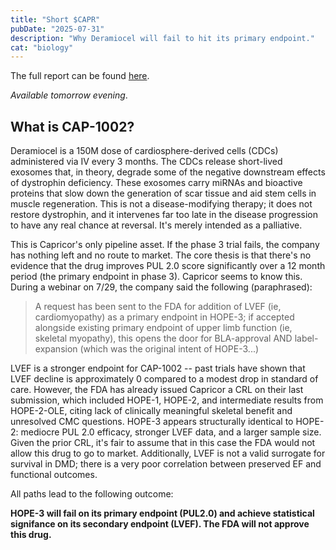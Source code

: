 ```yaml
---
title: "Short $CAPR"
pubDate: "2025-07-31"
description: "Why Deramiocel will fail to hit its primary endpoint."
cat: "biology"
---
```


The full report can be found [here](). 

_Available tomorrow evening_.

## What is CAP-1002?
Deramiocel is a 150M dose of cardiosphere-derived cells (CDCs) administered via IV every 3 months. The CDCs release short-lived exosomes that, in theory, degrade some of the negative downstream effects of dystrophin deficiency. These exosomes carry miRNAs and bioactive proteins that slow down the generation of scar tissue and aid stem cells in muscle regeneration. This is not a disease-modifying therapy; it does not restore dystrophin, and it intervenes far too late in the disease progression to have any real chance at reversal. It's merely intended as a palliative.

This is Capricor's only pipeline asset. If the phase 3 trial fails, the company has nothing left and no route to market. The core thesis is that there's no evidence that the drug improves PUL 2.0 score significantly over a 12 month period (the primary endpoint in phase 3). Capricor seems to know this. During a webinar on 7/29, the company said the following (paraphrased): 

> A request has been sent to the FDA for addition of LVEF (ie, cardiomyopathy) as a primary endpoint in HOPE-3; if accepted alongside existing primary endpoint of upper limb function (ie, skeletal myopathy), this opens the door for BLA-approval AND label-expansion (which was the original intent of HOPE-3...) 

LVEF is a stronger endpoint for CAP-1002 -- past trials have shown that LVEF decline is approximately 0 compared to a modest drop in standard of care. However, the FDA has already issued Capricor a CRL on their last submission, which included HOPE-1, HOPE-2, and intermediate results from HOPE-2-OLE, citing lack of clinically meaningful skeletal benefit and unresolved CMC questions. HOPE-3 appears structurally identical to HOPE-2: mediocre PUL 2.0 efficacy, stronger LVEF data, and a larger sample size. Given the prior CRL, it's fair to assume that in this case the FDA would not allow this drug to go to market. Additionally, LVEF is not a valid surrogate for survival in DMD; there is a very poor correlation between preserved EF and functional outcomes. 

All paths lead to the following outcome: 

**HOPE-3 will fail on its primary endpoint (PUL2.0) and achieve statistical signifance on its secondary endpoint (LVEF). The FDA will not approve this drug.**